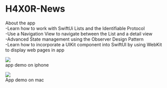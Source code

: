 # H4X0R-News

About the app</br>
-Learn how to work with SwiftUi Lists and the Identifiable Protocol</br>
-Use a Navigation View to navigate between the List and a detail view</br>
-Advanced State management using the Observer Design Pattern</br>
-Learn how to incorporate a UIKit component into SwiftUI by using WebKit to display web pages in app</br>

![](H4X0R-news-ip.gif)</br>
app demo on iphone </br>

![](H4X0R-news-mac.gif)</br>
App demo on mac</br>

